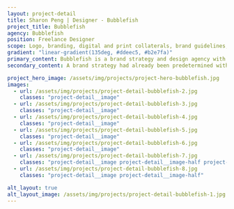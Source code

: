 ```yaml
---
layout: project-detail
title: Sharon Peng | Designer - Bubblefish
project_title: Bubblefish
agency: Bubblefish
position: Freelance Designer
scope: Logo, branding, digital and print collaterals, brand guidelines, iconography, social media
gradient: "linear-gradient(135deg, #ddeec5, #b2e7fa)"
primary_content: Bubblefish is a brand strategy and design agency with a 10 year history. With a new direction in the business, Bubblefish felt their current brand identity was no longer accurately represented their philosophy. I was tasked with representing Bubblefish as the mature agency that they are along with portraying adaptability, trustworthiness and professionalism.
secondary_content: A brand strategy had already been predetermined with the concept of “Scaling Up”, which links metaphorically to fish ladders that assist salmon in travelling upstream. Like a fish ladder, Bubblefish assists other businesses of any size or sector in scaling up to the next level.

project_hero_image: /assets/img/projects/project-hero-bubblefish.jpg
images:
  - url: /assets/img/projects/project-detail-bubblefish-2.jpg
    classes: "project-detail__image"
  - url: /assets/img/projects/project-detail-bubblefish-3.jpg
    classes: "project-detail__image"
  - url: /assets/img/projects/project-detail-bubblefish-4.jpg
    classes: "project-detail__image"
  - url: /assets/img/projects/project-detail-bubblefish-5.jpg
    classes: "project-detail__image"
  - url: /assets/img/projects/project-detail-bubblefish-6.jpg
    classes: "project-detail__image"
  - url: /assets/img/projects/project-detail-bubblefish-7.jpg
    classes: "project-detail__image project-detail__image-half project-detail__image-half-right"
  - url: /assets/img/projects/project-detail-bubblefish-8.jpg
    classes: "project-detail__image project-detail__image-half"

alt_layout: true
alt_layout_image: /assets/img/projects/project-detail-bubblefish-1.jpg
---
```

